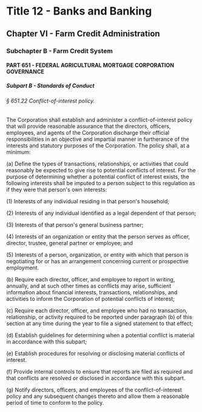 
# Title 12 - Banks and Banking
## Chapter VI - Farm Credit Administration
### Subchapter B - Farm Credit System
#### PART 651 - FEDERAL AGRICULTURAL MORTGAGE CORPORATION GOVERNANCE
##### Subpart B - Standards of Conduct
###### § 651.22 Conflict-of-interest policy.

The Corporation shall establish and administer a conflict-of-interest policy that will provide reasonable assurance that the directors, officers, employees, and agents of the Corporation discharge their official responsibilities in an objective and impartial manner in furtherance of the interests and statutory purposes of the Corporation. The policy shall, at a minimum:

(a) Define the types of transactions, relationships, or activities that could reasonably be expected to give rise to potential conflicts of interest. For the purpose of determining whether a potential conflict of interest exists, the following interests shall be imputed to a person subject to this regulation as if they were that person's own interests:

(1) Interests of any individual residing in that person's household;

(2) Interests of any individual identified as a legal dependent of that person;

(3) Interests of that person's general business partner;

(4) Interests of an organization or entity that the person serves as officer, director, trustee, general partner or employee; and

(5) Interests of a person, organization, or entity with which that person is negotiating for or has an arrangement concerning current or prospective employment.

(b) Require each director, officer, and employee to report in writing, annually, and at such other times as conflicts may arise, sufficient information about financial interests, transactions, relationships, and activities to inform the Corporation of potential conflicts of interest;

(c) Require each director, officer, and employee who had no transaction, relationship, or activity required to be reported under paragraph (b) of this section at any time during the year to file a signed statement to that effect;

(d) Establish guidelines for determining when a potential conflict is material in accordance with this subpart;

(e) Establish procedures for resolving or disclosing material conflicts of interest.

(f) Provide internal controls to ensure that reports are filed as required and that conflicts are resolved or disclosed in accordance with this subpart.

(g) Notify directors, officers, and employees of the conflict-of-interest policy and any subsequent changes thereto and allow them a reasonable period of time to conform to the policy.
